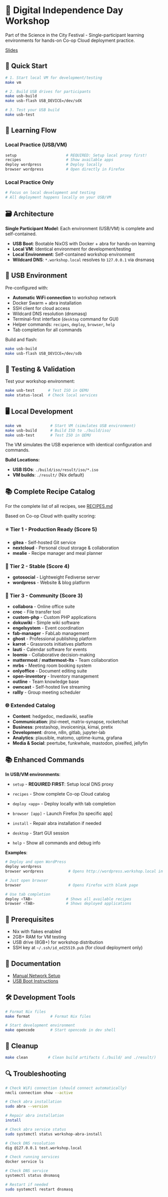 # 🚀 Digital Independence Day Workshop

Part of the Science in the City Festival - Single-participant learning environments for hands-on Co-op Cloud deployment practice.

[Slides](https://git.dailysh.it/nextlevelshit/malta-slides)

## 🚀 Quick Start

```bash
# 1. Start local VM for development/testing
make vm

# 2. Build USB drives for participants
make usb-build
make usb-flash USB_DEVICE=/dev/sdX

# 3. Test your USB build
make usb-test
```

## 🎯 Learning Flow

### Local Practice (USB/VM)
```bash
setup                      # REQUIRED: Setup local proxy first!
recipes                    # Show available apps
deploy wordpress           # Deploy locally
browser wordpress          # Open directly in Firefox
```

### Local Practice Only
```bash
# Focus on local development and testing
# All deployment happens locally on your USB/VM
```

## 🗃️ Architecture

**Single Participant Model**: Each environment (USB/VM) is complete and self-contained.

- **USB Boot**: Bootable NixOS with Docker + abra for hands-on learning
- **Local VM**: Identical environment for development/testing  
- **Local Environment**: Self-contained workshop environment
- **Wildcard DNS**: `*.workshop.local` resolves to `127.0.0.1` via dnsmasq

## 💾 USB Environment

Pre-configured with:
- **Automatic WiFi connection** to workshop network
- Docker Swarm + abra installation
- SSH client for cloud access
- Wildcard DNS resolution (dnsmasq)
- Terminal-first interface (`desktop` command for GUI)
- Helper commands: `recipes`, `deploy`, `browser`, `help`
- Tab completion for all commands

Build and flash:
```bash
make usb-build
make usb-flash USB_DEVICE=/dev/sdb
```

## 🧪 Testing & Validation

Test your workshop environment:

```bash
make usb-test      # Test ISO in QEMU
make status-local  # Check local services
```

## 🖥️ Local Development

```bash
make vm             # Start VM (simulates USB environment)
make usb-build      # Build ISO to ./build/iso/
make usb-test       # Test ISO in QEMU
```

The VM simulates the USB experience with identical configuration and commands.

**Build Locations:**
- **USB ISOs**: `./build/iso/result/iso/*.iso`
- **VM builds**: `./result/` (Nix default)

## 📚 Complete Recipe Catalog

For the complete list of all recipes, see [RECIPES.md](docs/RECIPES.md)

Based on Co-op Cloud with quality scoring:

### ⭐ Tier 1 - Production Ready (Score 5)
- **gitea** - Self-hosted Git service
- **nextcloud** - Personal cloud storage & collaboration  
- **mealie** - Recipe manager and meal planner

### 🔧 Tier 2 - Stable (Score 4)
- **gotosocial** - Lightweight Fediverse server
- **wordpress** - Website & blog platform

### 🧪 Tier 3 - Community (Score 3)
- **collabora** - Online office suite
- **croc** - File transfer tool
- **custom-php** - Custom PHP applications
- **dokuwiki** - Simple wiki software
- **engelsystem** - Event coordination
- **fab-manager** - FabLab management
- **ghost** - Professional publishing platform
- **karrot** - Grassroots initiatives platform
- **lauti** - Calendar software for events
- **loomio** - Collaborative decision-making
- **mattermost** / **mattermost-lts** - Team collaboration
- **mrbs** - Meeting room booking system
- **onlyoffice** - Document editing suite
- **open-inventory** - Inventory management
- **outline** - Team knowledge base
- **owncast** - Self-hosted live streaming
- **rallly** - Group meeting scheduler

### 🌐 Extended Catalog
- **Content**: hedgedoc, mediawiki, seafile
- **Communication**: jitsi-meet, matrix-synapse, rocketchat  
- **Business**: prestashop, invoiceninja, kimai, pretix
- **Development**: drone, n8n, gitlab, jupyter-lab
- **Analytics**: plausible, matomo, uptime-kuma, grafana
- **Media & Social**: peertube, funkwhale, mastodon, pixelfed, jellyfin

## 📚 Enhanced Commands

**In USB/VM environments**:
- `setup` - **REQUIRED FIRST**: Setup local DNS proxy
- `recipes` - Show complete Co-op Cloud catalog
- `deploy <app>` - Deploy locally with tab completion
- `browser [app]` - Launch Firefox [to specific app]
- `install` - Repair abra installation if needed

- `desktop` - Start GUI session
- `help` - Show all commands and debug info

**Examples**:
```bash
# Deploy and open WordPress
deploy wordpress
browser wordpress           # Opens http://wordpress.workshop.local in Firefox

# Just open browser
browser                     # Opens Firefox with blank page

# Use tab completion
deploy <TAB>               # Shows all available recipes
browser <TAB>              # Shows deployed applications
```

## 🔧 Prerequisites

- Nix with flakes enabled
- 2GB+ RAM for VM testing
- USB drive (8GB+) for workshop distribution
- SSH key at `~/.ssh/id_ed25519.pub` (for cloud deployment only)

## 📖 Documentation

- [Manual Network Setup](docs/MANUAL_NETWORK_SETUP.md)
- [USB Boot Instructions](docs/USB_BOOT_INSTRUCTIONS.md)

## 🛠️ Development Tools

```bash
# Format Nix files
make format         # Format Nix files

# Start development environment
make opencode       # Start opencode in dev shell
```

## 🧹 Cleanup

```bash
make clean         # Clean build artifacts (./build/ and ./result/)
```

## 🔍 Troubleshooting

```bash
# Check WiFi connection (should connect automatically)
nmcli connection show --active

# Check abra installation
sudo abra --version

# Repair abra installation
install

# Check abra service status
sudo systemctl status workshop-abra-install

# Check DNS resolution
dig @127.0.0.1 test.workshop.local

# Check running services
docker service ls

# Check DNS service
systemctl status dnsmasq

# Restart if needed
sudo systemctl restart dnsmasq
```
